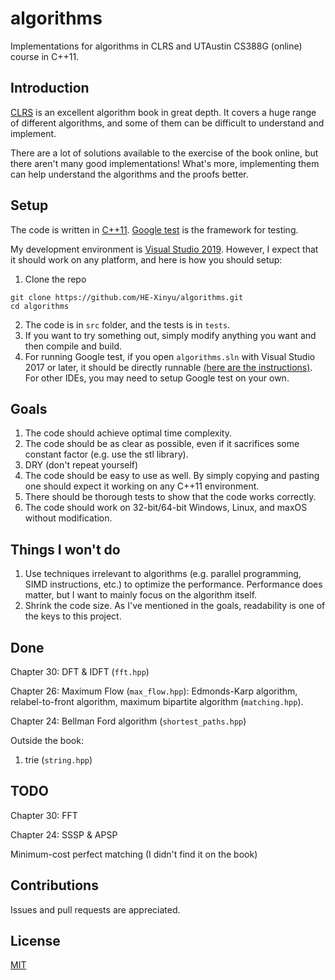 # algorithms
Implementations for algorithms in CLRS and UTAustin CS388G (online) course in C++11.

## Introduction
[CLRS](https://en.wikipedia.org/wiki/Introduction_to_Algorithms) is an excellent algorithm book in great depth. It covers a huge range of different algorithms, and some of them can be difficult to understand and implement.

There are a lot of solutions available to the exercise of the book online, but there aren't many good implementations! What's more, implementing them can help understand the algorithms and the proofs better.

## Setup
The code is written in [C++11](https://en.cppreference.com/w/cpp/11). [Google test](https://github.com/google/googletest) is the framework for testing.

My development environment is [Visual Studio 2019](https://visualstudio.microsoft.com/vs/). However, I expect that it should work on any platform, and here is how you should setup:

1. Clone the repo
```
git clone https://github.com/HE-Xinyu/algorithms.git
cd algorithms
```
2. The code is in `src` folder, and the tests is in `tests`.
3. If you want to try something out, simply modify anything you want and then compile and build.
4. For running Google test, if you open `algorithms.sln` with Visual Studio 2017 or later, it should be directly runnable [(here are the instructions)](https://docs.microsoft.com/en-us/visualstudio/test/how-to-use-google-test-for-cpp?view=vs-2019). For other IDEs, you may need to setup Google test on your own.

## Goals
1. The code should achieve optimal time complexity.
2. The code should be as clear as possible, even if it sacrifices some constant factor (e.g. use the stl library).
3. DRY (don't repeat yourself)
4. The code should be easy to use as well. By simply copying and pasting one should expect it working on any C++11 environment.
5. There should be thorough tests to show that the code works correctly.
6. The code should work on 32-bit/64-bit Windows, Linux, and maxOS without modification.

## Things I won't do
1. Use techniques irrelevant to algorithms (e.g. parallel programming, SIMD instructions, etc.) to optimize the performance. Performance does matter, but I want to mainly focus on the algorithm itself.
2. Shrink the code size. As I've mentioned in the goals, readability is one of the keys to this project.


## Done
Chapter 30: DFT & IDFT (`fft.hpp`)

Chapter 26: Maximum Flow (`max_flow.hpp`): Edmonds-Karp algorithm, relabel-to-front algorithm, maximum bipartite algorithm (`matching.hpp`).

Chapter 24: Bellman Ford algorithm (`shortest_paths.hpp`)

Outside the book:

1. trie (`string.hpp`)

## TODO
Chapter 30: FFT

Chapter 24: SSSP & APSP

Minimum-cost perfect matching (I didn't find it on the book)

## Contributions
Issues and pull requests are appreciated.

## License
[MIT](https://opensource.org/licenses/MIT)
